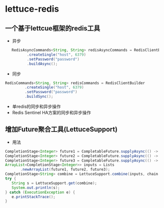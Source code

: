 # lettuce-redis

## 一个基于lettcue框架的redis工具

- 异步
```java
   RedisAsyncCommands<String, String> redisAsyncCommands = RedisClientBuilder
          .createSingle("host", 6379)
          .setPassword("password")
          .buildAsync();
```
          
- 同步
 ```java
 RedisCommands<String, String> redisCommands = RedisClientBuilder
          .createSingle("host", 6379)
          .setPassword("password")
          .buildSync();
```
  
  - 单redis的同步和异步操作
  - Redis Sentinel HA方案的同步和异步操作
## 增加Future聚合工具(LettuceSupport)
 
 - 用法 
 ```java
CompletionStage<Integer> future1 = CompletableFuture.supplyAsync(() -> 1);
CompletionStage<Integer> future2 = CompletableFuture.supplyAsync(() -> 2);
CompletionStage<Integer> future3 = CompletableFuture.supplyAsync(() -> 3);
ArrayList<CompletionStage<Integer>> inputs = Lists
        .newArrayList(future1, future2, future3);
CompletionStage<String> combine = LettuceSupport.combine(inputs, chain -> chain.get(0) + chain.get(1) + chain.get(2));
try {
    String s = LettuceSupport.get(combine);
    System.out.println(s);
} catch (ExecutionException e) {
    e.printStackTrace();
}
```

   

